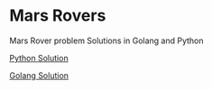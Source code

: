 # Mars Rovers

Mars Rover problem Solutions in Golang and Python


[Python Solution](python)

[Golang Solution](golang)

